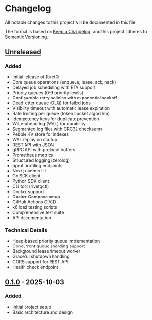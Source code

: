 # Changelog

All notable changes to this project will be documented in this file.

The format is based on [Keep a Changelog](https://keepachangelog.com/en/1.0.0/),
and this project adheres to [Semantic Versioning](https://semver.org/spec/v2.0.0.html).

## [Unreleased]

### Added
- Initial release of RivetQ
- Core queue operations (enqueue, lease, ack, nack)
- Delayed job scheduling with ETA support
- Priority queues (0-9 priority levels)
- Configurable retry policies with exponential backoff
- Dead letter queue (DLQ) for failed jobs
- Visibility timeout with automatic lease expiration
- Rate limiting per queue (token bucket algorithm)
- Idempotency keys for duplicate prevention
- Write-ahead log (WAL) for durability
- Segmented log files with CRC32 checksums
- Pebble KV store for indexes
- WAL replay on startup
- REST API with JSON
- gRPC API with protocol buffers
- Prometheus metrics
- Structured logging (zerolog)
- pprof profiling endpoints
- Next.js admin UI
- Go SDK client
- Python SDK client
- CLI tool (rivetqctl)
- Docker support
- Docker Compose setup
- GitHub Actions CI/CD
- k6 load testing scripts
- Comprehensive test suite
- API documentation

### Technical Details
- Heap-based priority queue implementation
- Concurrent queue sharding support
- Background lease timeout worker
- Graceful shutdown handling
- CORS support for REST API
- Health check endpoint

## [0.1.0] - 2025-10-03

### Added
- Initial project setup
- Basic architecture and design

[Unreleased]: https://github.com/rivetq/rivetq/compare/v0.1.0...HEAD
[0.1.0]: https://github.com/rivetq/rivetq/releases/tag/v0.1.0
